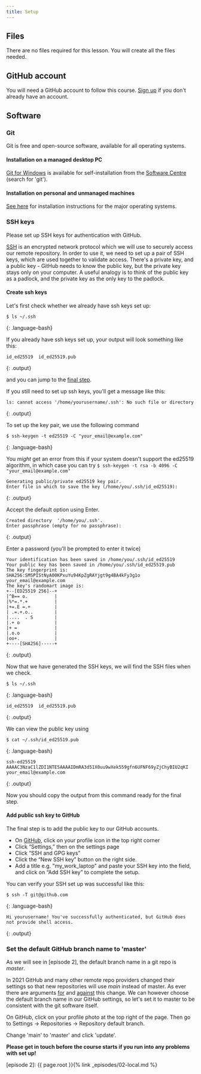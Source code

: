 ```yaml
---
title: Setup
---
```


## Files

There are no files required for this lesson. You will create all the files needed.

## GitHub account

You will need a GitHub account to follow this course.
[Sign up][GitHub] if you don't already have an account.

## Software

### Git

Git is free and open-source software, available for all operating systems.

#### Installation on a managed desktop PC

[Git for Windows](https://git-for-windows.github.io/) is available for self-installation from the
[Software Centre](https://manchester.saasiteu.com/Modules/SelfService/#knowledgeBase/view/19D08D7414AE4D85998B2F79EC4C4B99)
(search for 'git').

#### Installation on personal and unmanaged machines

[See here](https://git-scm.com/book/en/v2/Getting-Started-Installing-Git) for installation instructions
for the major operating systems.

### SSH keys

Please set up SSH keys for authentication with GitHub.

[SSH] is an encrypted network protocol which we will use to securely access
our remote repository.
In order to use it, we need to set up a pair of SSH keys,
which are used together to validate access.
There's a private key, and a public key - GitHub needs to know the public key, but the private
key stays only on your computer.
A useful analogy is to think of the public key as a padlock,
and the private key as the only key to the padlock.

#### Create ssh keys

Let's first check whether we already have ssh keys set up:

```
$ ls ~/.ssh
```
{: .language-bash}

If you already have ssh keys set up, your output will look something like this:

```
id_ed25519  id_ed25519.pub
```
{: .output}

and you can jump to the [final step](#add-public-ssh-key-to-github).

If you still need to set up ssh keys, you'll get a message like this:

```
ls: cannot access '/home/yourusername/.ssh': No such file or directory
```
{: .output}

To set up the key pair, we use the following command

```
$ ssh-keygen -t ed25519 -C "your_email@example.com"
```
{: .language-bash}

You *might* get an error from this if your system doesn't support
the ed25519 algorithm, in which case you can try `$ ssh-keygen -t rsa -b 4096 -C "your_email@example.com"`

```
Generating public/private ed25519 key pair.
Enter file in which to save the key (/home/you/.ssh/id_ed25519):
```
{: .output}

Accept the default option using Enter.

```
Created directory  '/home/you/.ssh'.
Enter passphrase (empty for no passphrase):
```
{: .output}

Enter a password (you'll be prompted to enter it twice)

```
Your identification has been saved in /home/you/.ssh/id_ed25519
Your public key has been saved in /home/you/.ssh/id_ed25519.pub
The key fingerprint is:
SHA256:SMSPIStNyA00KPxuYu94KpZgRAYjgt9g4BA4kFy3g1o your_email@example.com
The key's randomart image is:
+--[ED25519 256]--+
|^B== o.          |
|%*=.*.+          |
|+=.E =.+         |
| .=.+.o..        |
|....  . S        |
|.+ o             |
|+ =              |
|.o.o             |
|oo+.             |
+----[SHA256]-----+
```
{: .output}

Now that we have generated the SSH keys, we will find the SSH files when we check.

```
$ ls ~/.ssh
```
{: .language-bash}

```
id_ed25519  id_ed25519.pub
```
{: .output}

We can view the public key using

```
$ cat ~/.ssh/id_ed25519.pub
```
{: .language-bash}

```
ssh-ed25519 AAAAC3NzaC1lZDI1NTE5AAAAIDmRA3d51X0uu9wXek559gfn6UFNF69yZjChyBIU2qKI your_email@example.com
```
{: .output}

Now you should copy the output from this command ready for the final step.


#### Add public ssh key to GitHub

The final step is to add the public key to our GitHub accounts.

- On [GitHub], click on your profile icon in the top right corner
- Click “Settings,” then on the settings page
- Click “SSH and GPG keys”
- Click the “New SSH key” button on the right side.
- Add a title e.g. "my_work_laptop" and paste your SSH key into
  the field, and click on “Add SSH key” to complete the setup.

You can verify your SSH set up was successful like this:

```
$ ssh -T git@github.com
```
{: .language-bash}

```
Hi yourusername! You've successfully authenticated, but GitHub does not provide shell access.
```
{: .output}

### Set the default GitHub branch name to 'master'

As we will see in [episode 2], the default branch name in a git repo is *master*.

In 2021 GitHub and many other remote repo providers changed their settings
so that new repositories will use *main* instead of master.
As ever there are arguments [for] and [against] this change.
We can however choose the default branch name in our GitHub settings,
so let's set it to master to be consistent with the git software itself.

On GitHub, click on your profile photo at the top right of the page.
Then go to Settings -> Repositories -> Repository default branch.

Change 'main' to 'master' and click 'update'.

**Please get in touch before the course starts if you run into any problems with set up!**

[GitHub]: https://github.com/
[for]: https://www.zdnet.com/article/github-to-replace-master-with-alternative-term-to-avoid-slavery-references/
[against]: https://dev.to/dandv/8-problems-with-replacing-master-in-git-2hck
[SSH]: https://en.wikipedia.org/wiki/Secure_Shell_Protocol
[episode 2]: {{ page.root }}{% link _episodes/02-local.md %}
